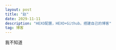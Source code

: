 ```yaml
---
layout: post
title: "赵"
date: 2029-11-11
description: "HEXO配置，HEXO+Github，搭建自己的博客"
tag: 博客
--- 
```

我不知道
